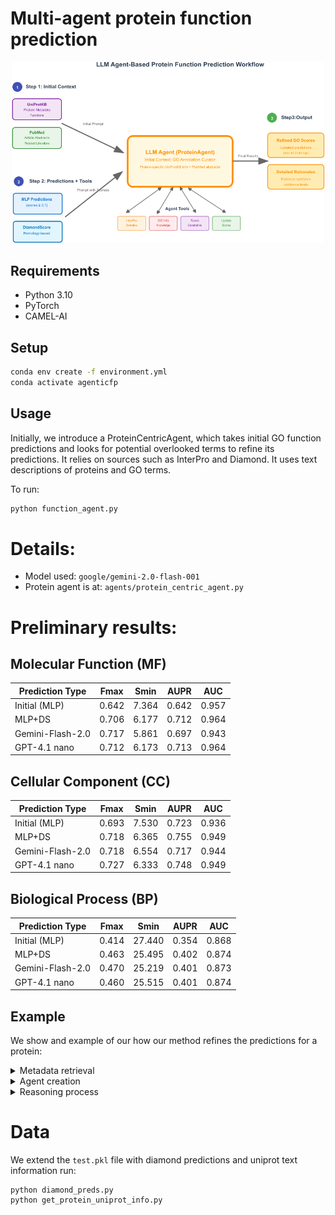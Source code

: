 # Multi-agent protein function prediction

<div align="center">
<img src="figs/architecture.png" alt="Alt text" width="500">
</div>

## Requirements

- Python 3.10
- PyTorch
- CAMEL-AI

## Setup

```bash
conda env create -f environment.yml
conda activate agenticfp
```


## Usage

Initially, we introduce a ProteinCentricAgent, which takes initial GO
function predictions and looks for potential overlooked terms to
refine its predictions. It relies on sources such as InterPro and
Diamond. It uses text descriptions of proteins and GO terms.

To run:

```bash
python function_agent.py
```

# Details:

* Model used: `google/gemini-2.0-flash-001`
* Protein agent is at: `agents/protein_centric_agent.py`

# Preliminary results:

## Molecular Function (MF) 
| Prediction Type | Fmax  | Smin  | AUPR  | AUC   |
|----------------|-------|-------|-------|-------|
| Initial (MLP)  | 0.642 | 7.364 | 0.642 | 0.957 |
| MLP+DS         | 0.706 | 6.177 | 0.712 | 0.964 |
| Gemini-Flash-2.0| 0.717| 5.861 | 0.697 | 0.943 |
| GPT-4.1 nano   | 0.712 | 6.173 | 0.713 | 0.964 |

## Cellular Component (CC) 
| Prediction Type | Fmax  | Smin  | AUPR  | AUC   |
|----------------|-------|-------|-------|-------|
| Initial (MLP)  | 0.693 | 7.530 | 0.723 | 0.936 |
| MLP+DS         | 0.718 | 6.365 | 0.755 | 0.949 |
| Gemini-Flash-2.0| 0.718| 6.554 | 0.717 | 0.944 |
| GPT-4.1 nano   | 0.727 | 6.333 | 0.748 | 0.949 |

## Biological Process (BP)
| Prediction Type | Fmax  | Smin   | AUPR  | AUC   |
|----------------|-------|--------|-------|-------|
| Initial (MLP)  | 0.414 | 27.440 | 0.354 | 0.868 |
| MLP+DS         | 0.463 | 25.495 | 0.402 | 0.874 |
| Gemini-Flash-2.0| 0.470| 25.219 | 0.401 | 0.873 |
| GPT-4.1 nano   | 0.460 | 25.515 | 0.401 | 0.874 |


## Example

We show and example of our how our method refines the predictions for
a protein:

<details>
<summary>Metadata retrieval</summary>
Before creating an agent, we retrieve information from UniProtKB and
PubMed. For example: for the protein with ID 11H\_STRNX we retrieve
the following information:

<div align="center">
<img src="figs/metadata.png" alt="Alt text" width="500">
</div>
</details>

<details>
<summary>Agent creation</summary>
    
Using the retrieved information from UniProtKB (**[uniprot_info]**) and PubMed (**[abstracts]**), we create
and agent and its role and context:

<div align="center">
<img src="figs/agent_creation.png" alt="Alt text" width="500">
</div>
</details>

<details>
<summary>Reasoning process</summary>

To start the reasoning process, we select initial GO term predictions
with scores $\geq 0.1$, and retrieve the following information:
* Initial MLP prediction score
* Diamond Score
* Definition and labels
* Taxonomical constraints

We denote this information as **[go_terms_info]**.
Then, we instruct the agent to analyze the GO terms and suggest refinements of predictions:

<div align="center">
<img src="figs/reasoning.png" alt="Alt text" width="500">
</div>
</details>

# Data

We extend the `test.pkl` file with diamond predictions and uniprot text information run:

```
python diamond_preds.py
python get_protein_uniprot_info.py
```
